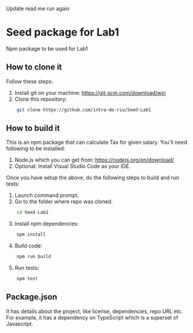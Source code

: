 Update read me 
run again 
# Seed package for Lab1
Npm package to be used for Lab1

## How to clone it
Follow these steps:
1. Install git on your machine: https://git-scm.com/download/win
2. Clone this repository:
```sh
    git clone https://github.com/intro-do-riu/Seed-Lab1
```

## How to build it
This is an npm package that can calculate Tax for given salary. You'll need following to be installed:

1. Node.js which you can get from: https://nodejs.org/en/download/
2. Optional: Install Visual Studio Code as your IDE.

Once you have setup the above, do the following steps to build and run tests:

1. Launch command prompt.
2. Go to the folder where repo was cloned.
```sh
    cd Seed-Lab1
```
3. Install npm dependencies:
```sh
    npm install
```
4. Build code:
```sh
    npm run build
```
5. Run tests:
```sh
    npm test
```
## Package.json
It has details about the project, like license, dependencies, repo URL etc. For example, it has a dependency on TypeScript which is a superset of Javascript.
